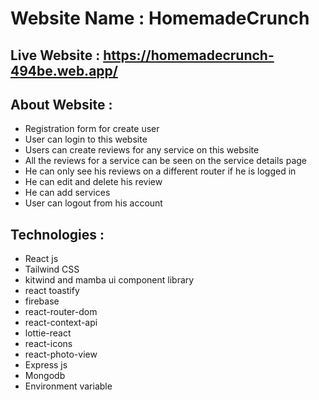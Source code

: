 # Website Name : HomemadeCrunch

## Live Website : https://homemadecrunch-494be.web.app/

## About Website :
- Registration form for create user
- User can login to this website
- Users can create reviews for any service on this website
- All the reviews for a service can be seen on the service details page
- He can only see his reviews on a different router if he is logged in
- He can edit and delete his review
- He can add services
- User can logout from his account 

## Technologies :
- React js
- Tailwind CSS
- kitwind and mamba ui component library
- react toastify
- firebase
- react-router-dom
- react-context-api
- lottie-react
- react-icons
- react-photo-view
- Express js
- Mongodb
- Environment variable
